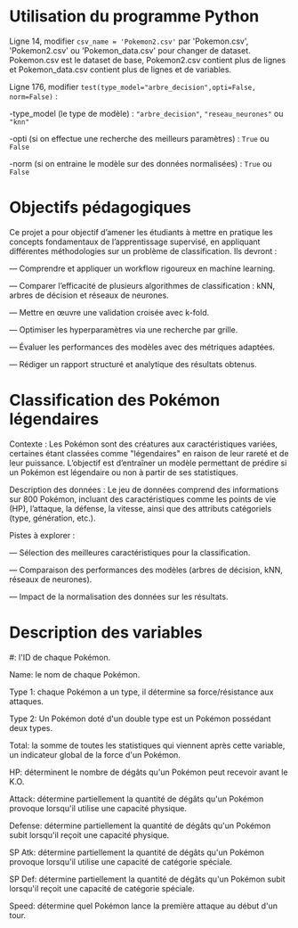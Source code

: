 # Utilisation du programme Python 
Ligne 14, modifier ```csv_name = 'Pokemon2.csv'``` par 'Pokemon.csv', 'Pokemon2.csv' ou 'Pokemon_data.csv' pour changer de dataset. Pokemon.csv est le dataset de base, Pokemon2.csv contient plus de lignes et Pokemon_data.csv contient plus de lignes et de variables.


Ligne 176, modifier ```test(type_model="arbre_decision",opti=False, norm=False)``` :

-type_model (le type de modèle) : ```"arbre_decision"```, ```"reseau_neurones"``` ou ```"knn"```

-opti (si on effectue une recherche des meilleurs paramètres) : ```True``` ou ```False```

-norm (si on entraine le modèle sur des données normalisées) : ```True``` ou ```False```


# Objectifs pédagogiques
Ce projet a pour objectif d’amener les étudiants à mettre en pratique les concepts
fondamentaux de l’apprentissage supervisé, en appliquant différentes méthodologies
sur un problème de classification. Ils devront :

— Comprendre et appliquer un workflow rigoureux en machine learning.

— Comparer l’efficacité de plusieurs algorithmes de classification : kNN, arbres de
décision et réseaux de neurones.

— Mettre en œuvre une validation croisée avec k-fold.

— Optimiser les hyperparamètres via une recherche par grille.

— Évaluer les performances des modèles avec des métriques adaptées.

— Rédiger un rapport structuré et analytique des résultats obtenus.

# Classification des Pokémon légendaires

Contexte : Les Pokémon sont des créatures aux caractéristiques variées, certaines étant
classées comme "légendaires" en raison de leur rareté et de leur puissance. L’objectif est
d’entraîner un modèle permettant de prédire si un Pokémon est légendaire ou non à
partir de ses statistiques.

Description des données : Le jeu de données comprend des informations sur 800
Pokémon, incluant des caractéristiques comme les points de vie (HP), l’attaque, la
défense, la vitesse, ainsi que des attributs catégoriels (type, génération, etc.).

Pistes à explorer :

— Sélection des meilleures caractéristiques pour la classification.

— Comparaison des performances des modèles (arbres de décision, kNN, réseaux de
neurones).

— Impact de la normalisation des données sur les résultats.

# Description des variables

#: l'ID de chaque Pokémon.

Name: le nom de chaque Pokémon.

Type 1: chaque Pokémon a un type, il détermine sa force/résistance aux attaques.

Type 2: Un Pokémon doté d'un double type est un Pokémon possédant deux types.

Total: la somme de toutes les statistiques qui viennent après cette variable, un indicateur global de la force d'un Pokémon.

HP: déterminent le nombre de dégâts qu'un Pokémon peut recevoir avant le K.O.

Attack: détermine partiellement la quantité de dégâts qu'un Pokémon provoque lorsqu'il utilise une capacité physique.

Defense: détermine partiellement la quantité de dégâts qu'un Pokémon subit lorsqu'il reçoit une capacité physique.

SP Atk: détermine partiellement la quantité de dégâts qu'un Pokémon provoque lorsqu'il utilise une capacité de catégorie spéciale.

SP Def: détermine partiellement la quantité de dégâts qu'un Pokémon subit lorsqu'il reçoit une capacité de catégorie spéciale.

Speed: détermine quel Pokémon lance la première attaque au début d'un tour.

